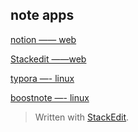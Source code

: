 ## note apps
[notion —— web](http://www.notion.so)

[Stackedit ——web](https://stackedit.io/)

[typora —- linux](https://www.typora.io/)

[boostnote —- linux](https://boostnote.io/)

> Written with [StackEdit](https://stackedit.io/).
<!--stackedit_data:
eyJoaXN0b3J5IjpbLTQ5MDk1NDI4Ml19
-->